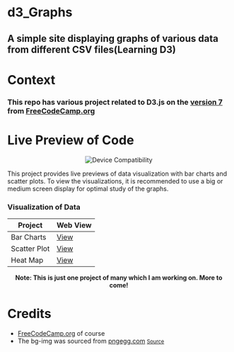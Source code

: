 # d3_Graphs
## A simple site displaying graphs of various data from different CSV files(Learning D3)

# Context
### This repo has various project related to D3.js on the [version 7](https://d3js.org/d3.v7.min.js) from [FreeCodeCamp.org](https://www.freecodecamp.org/learn/data-visualization/)


# Live Preview of Code
<p align="center">
  <img src="https://img.shields.io/badge/Device%20Compatibility-Big%2FMedium%20Screen-blue" alt="Device Compatibility">
</p>

This project provides live previews of data visualization with bar charts and scatter plots. To view the visualizations, it is recommended to use a big or medium screen display for optimal study of the graphs.

### Visualization of Data

| Project | Web View |
|---------|----------|
| Bar Charts | [View](https://codepen.io/saurav-png/full/NWEKZxX) |
| Scatter Plot | [View](https://codepen.io/saurav-png/full/abQzzdd) |
| Heat Map | [View](https://codepen.io/saurav-png/full/rNQVYOJ) |

<p align="center">
    <b>Note: This is just one project of many which I am working on. More to come!</b>
</p>


# Credits
* [FreeCodeCamp.org](https://www.freecodecamp.org/) of course
* The bg-img was sourced from [pngegg.com](https://www.pngegg.com) <small>[Source](https://www.pngegg.com/en/png-smixe/download)</small>

